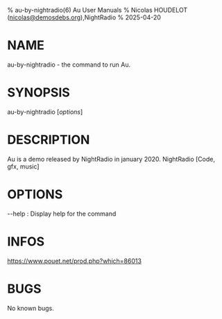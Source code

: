 % au-by-nightradio(6) Au User Manuals
% Nicolas HOUDELOT (nicolas@demosdebs.org),NightRadio
% 2025-04-20

# NAME
au-by-nightradio - the command to run Au.

# SYNOPSIS
au-by-nightradio [*options*]

# DESCRIPTION
Au is a demo released by NightRadio in january 2020.
NightRadio [Code, gfx, music]

# OPTIONS
\--help
:   Display help for the command

# INFOS
https://www.pouet.net/prod.php?which=86013

# BUGS
No known bugs.
